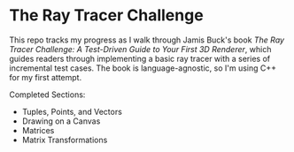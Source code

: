 The Ray Tracer Challenge
========================

This repo tracks my progress as I walk through Jamis Buck's book
*The Ray Tracer Challenge: A Test-Driven Guide to Your First 3D Renderer*, which guides readers through implementing a basic ray tracer with a series
of incremental test cases. The book is language-agnostic, so I'm using C++ for my first attempt.

Completed Sections:
-   Tuples, Points, and Vectors
-   Drawing on a Canvas
-   Matrices
-   Matrix Transformations

